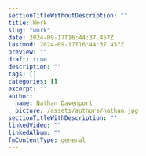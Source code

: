 ```yaml
---
sectionTitleWithoutDescription: ""
title: Work
slug: "work"
date: 2024-09-17T16:44:37.457Z
lastmod: 2024-09-17T16:44:37.457Z
preview: ""
draft: true
description: ""
tags: []
categories: []
excerpt: ""
author:
  name: Nathan Davenport
  picture: /assets/authors/nathan.jpg
sectionTitleWithDescription: ""
linkedVideo: ""
linkedAlbum: ""
fmContentType: general
---
```

